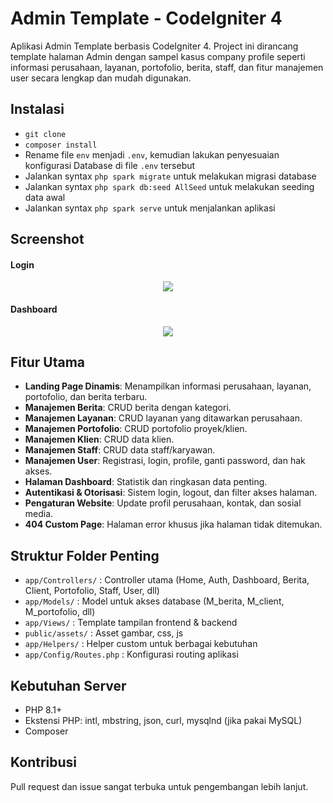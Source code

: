 # Admin Template - CodeIgniter 4

Aplikasi Admin Template berbasis CodeIgniter 4. Project ini dirancang template halaman Admin dengan sampel kasus company profile seperti informasi perusahaan, layanan, portofolio, berita, staff, dan fitur manajemen user secara lengkap dan mudah digunakan.

## Instalasi
- `git clone `
- `composer install`
- Rename file `env` menjadi `.env`, kemudian lakukan penyesuaian konfigurasi Database di file `.env` tersebut
- Jalankan syntax `php spark migrate` untuk melakukan migrasi database
- Jalankan syntax `php spark db:seed AllSeed` untuk melakukan seeding data awal
- Jalankan syntax `php spark serve` untuk menjalankan aplikasi



## Screenshot


#### Login
<div align="center">
    <img src="screenshoot/Company-Profile-›-Login.png"</img> 
</div>

#### Dashboard
<div align="center">
    <img src="screenshoot/Company-Profile-›-Dashboard.png"</img> 
</div>

## Fitur Utama

- **Landing Page Dinamis**: Menampilkan informasi perusahaan, layanan, portofolio, dan berita terbaru.
- **Manajemen Berita**: CRUD berita dengan kategori.
- **Manajemen Layanan**: CRUD layanan yang ditawarkan perusahaan.
- **Manajemen Portofolio**: CRUD portofolio proyek/klien.
- **Manajemen Klien**: CRUD data klien.
- **Manajemen Staff**: CRUD data staff/karyawan.
- **Manajemen User**: Registrasi, login, profile, ganti password, dan hak akses.
- **Halaman Dashboard**: Statistik dan ringkasan data penting.
- **Autentikasi & Otorisasi**: Sistem login, logout, dan filter akses halaman.
- **Pengaturan Website**: Update profil perusahaan, kontak, dan sosial media.
- **404 Custom Page**: Halaman error khusus jika halaman tidak ditemukan.

## Struktur Folder Penting

- `app/Controllers/` : Controller utama (Home, Auth, Dashboard, Berita, Client, Portofolio, Staff, User, dll)
- `app/Models/` : Model untuk akses database (M_berita, M_client, M_portofolio, dll)
- `app/Views/` : Template tampilan frontend & backend
- `public/assets/` : Asset gambar, css, js
- `app/Helpers/` : Helper custom untuk berbagai kebutuhan
- `app/Config/Routes.php` : Konfigurasi routing aplikasi

## Kebutuhan Server

- PHP 8.1+
- Ekstensi PHP: intl, mbstring, json, curl, mysqlnd (jika pakai MySQL)
- Composer

## Kontribusi

Pull request dan issue sangat terbuka untuk pengembangan lebih lanjut.
